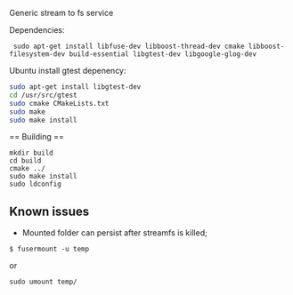 Generic stream to fs service

Dependencies:
```
 sudo apt-get install libfuse-dev libboost-thread-dev cmake libboost-filesystem-dev build-essential libgtest-dev libgoogle-glog-dev
```



Ubuntu install gtest depenency:

```sh
sudo apt-get install libgtest-dev
cd /usr/src/gtest
sudo cmake CMakeLists.txt
sudo make
sudo make install
```


== Building ==

```
mkdir build
cd build
cmake ../
sudo make install
sudo ldconfig
```

## Known issues

* Mounted folder can persist after streamfs is killed;

```
$ fusermount -u temp
```
or
```
sudo umount temp/
```
